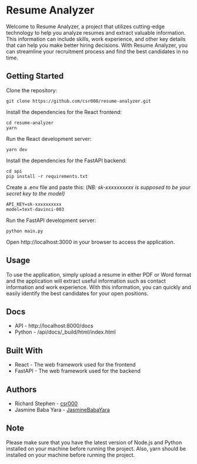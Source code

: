 # Resume Analyzer
Welcome to Resume Analyzer, a project that utilizes cutting-edge technology to help you analyze resumes and extract valuable information. This information can include skills, work experience, and other key details that can help you make better hiring decisions. With Resume Analyzer, you can streamline your recruitment process and find the best candidates in no time.

## Getting Started
Clone the repository:
~~~
git clone https://github.com/csr000/resume-analyzer.git
~~~
Install the dependencies for the React frontend:
~~~
cd resume-analyzer
yarn 
~~~
Run the React development server:
~~~
yarn dev
~~~
Install the dependencies for the FastAPI backend:
~~~
cd api
pip install -r requirements.txt
~~~
Create a .env file and paste this: (*NB: sk-xxxxxxxxxx is supposed to be your secret key to the model)*
~~~
API_KEY=sk-xxxxxxxxxx 
model=text-davinci-003
~~~
Run the FastAPI development server:
~~~
python main.py
~~~
Open http://localhost:3000 in your browser to access the application.

## Usage
To use the application, simply upload a resume in either PDF or Word format and the application will extract useful information such as contact information and work experience. With this information, you can quickly and easily identify the best candidates for your open positions.


## Docs 
- API - http://localhost:8000/docs
- Python - /api/docs/_build/html/index.html
## Built With
- React - The web framework used for the frontend
- FastAPI - The web framework used for the backend

## Authors
- Richard Stephen - [csr000](https://github.com/csr000)
- Jasmine Baba Yara - [JasmineBabaYara](https://github.com/JasmineBabaYara)

## Note
Please make sure that you have the latest version of Node.js and Python installed on your machine before running the project. Also, yarn should be installed on your machine before running the project.